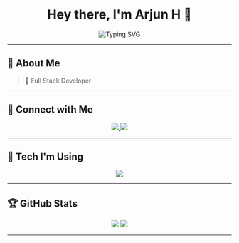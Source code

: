 <h1 align="center">Hey there, I'm Arjun H 👋</h1>

<p align="center">
  <img src="https://readme-typing-svg.herokuapp.com?font=Fira+Code&duration=4000&pause=800&color=0F62FE&center=true&vCenter=true&width=500&lines=Full+Stack+Developer;JavaScript+Enthusiast;Lifelong+Learner;Open+to+Collaborate+🚀" alt="Typing SVG" />
</p>


---

## 📝 **About Me**
> 🎯 Full Stack Developer

---

## 🔗 **Connect with Me**
<p align="center">
    <a href="https://www.linkedin.com/in/arjun-h-40701028b">
        <img src="https://img.shields.io/badge/LinkedIn-%230077B5.svg?&style=for-the-badge&logo=linkedin&logoColor=white" />
    </a>
    <a href="mailto:arjunhari0312@gmail.com">
        <img src="https://img.shields.io/badge/Gmail-D14836?style=for-the-badge&logo=gmail&logoColor=white" />
    </a>
</p>

---

## 🚀 **Tech I'm Using**
<p align="center">
  <img src="https://skillicons.dev/icons?i=html,css,js,react,nodejs,python,mysql,github,vscode" />
</p>

---

## 🏆 **GitHub Stats**
<p align="center">
    <img src="https://github-readme-stats.vercel.app/api?username=YOUR-GITHUB-ID&show_icons=true&theme=gruvbox" />
    <img src="https://github-readme-streak-stats.herokuapp.com/?user=YOUR-GITHUB-ID&theme=gruvbox" />
</p>

---
